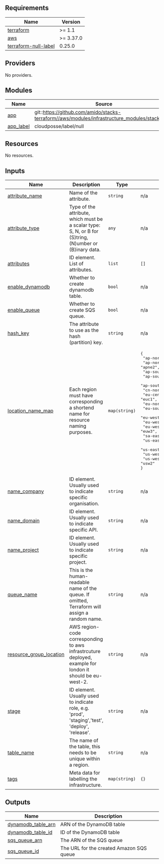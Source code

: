## Requirements

| Name | Version |
|------|---------|
| <a name="requirement_terraform"></a> [terraform](#requirement\_terraform) | >= 1.1 |
| <a name="requirement_aws"></a> [aws](#requirement\_aws) | >= 3.37.0 |
| <a name="requirement_terraform-null-label"></a> [terraform-null-label](#requirement\_terraform-null-label) | 0.25.0 |

## Providers

No providers.

## Modules

| Name | Source | Version |
|------|--------|---------|
| <a name="module_app"></a> [app](#module\_app) | git::https://github.com/amido/stacks-terraform//aws/modules/infrastructure_modules/stacks_app | n/a |
| <a name="module_app_label"></a> [app\_label](#module\_app\_label) | cloudposse/label/null | 0.25.0 |

## Resources

No resources.

## Inputs

| Name | Description | Type | Default | Required |
|------|-------------|------|---------|:--------:|
| <a name="input_attribute_name"></a> [attribute\_name](#input\_attribute\_name) | Name of the attribute. | `string` | n/a | yes |
| <a name="input_attribute_type"></a> [attribute\_type](#input\_attribute\_type) | Type of the attribute, which must be a scalar type: S, N, or B for (S)tring, (N)umber or (B)inary data. | `any` | n/a | yes |
| <a name="input_attributes"></a> [attributes](#input\_attributes) | ID element. List of attributes. | `list` | `[]` | no |
| <a name="input_enable_dynamodb"></a> [enable\_dynamodb](#input\_enable\_dynamodb) | Whether to create dynamodb table. | `bool` | n/a | yes |
| <a name="input_enable_queue"></a> [enable\_queue](#input\_enable\_queue) | Whether to create SQS queue. | `bool` | n/a | yes |
| <a name="input_hash_key"></a> [hash\_key](#input\_hash\_key) | The attribute to use as the hash (partition) key. | `string` | n/a | yes |
| <a name="input_location_name_map"></a> [location\_name\_map](#input\_location\_name\_map) | Each region must have corresponding a shortend name for resource naming purposes. | `map(string)` | <pre>{<br>  "ap-northeast-1": "apne1",<br>  "ap-northeast-2": "apne2",<br>  "ap-south-1": "aps1",<br>  "ap-southeast-1": "apse1",<br>  "ap-southeast-2": "apse2",<br>  "cn-north-1": "cnn1",<br>  "eu-central-1": "euc1",<br>  "eu-north-1": "eun1",<br>  "eu-south-1": "eus1",<br>  "eu-west-1": "euw1",<br>  "eu-west-2": "euw2",<br>  "eu-west-3": "euw3",<br>  "sa-east-1": "sae1",<br>  "us-east-1": "use1",<br>  "us-east-2": "use2",<br>  "us-west-1": "usw1",<br>  "us-west-2": "usw2"<br>}</pre> | no |
| <a name="input_name_company"></a> [name\_company](#input\_name\_company) | ID element. Usually used to indicate specific organisation. | `string` | n/a | yes |
| <a name="input_name_domain"></a> [name\_domain](#input\_name\_domain) | ID element. Usually used to indicate specific API. | `string` | n/a | yes |
| <a name="input_name_project"></a> [name\_project](#input\_name\_project) | ID element. Usually used to indicate specific project. | `string` | n/a | yes |
| <a name="input_queue_name"></a> [queue\_name](#input\_queue\_name) | This is the human-readable name of the queue. If omitted, Terraform will assign a random name. | `string` | n/a | yes |
| <a name="input_resource_group_location"></a> [resource\_group\_location](#input\_resource\_group\_location) | AWS region-code corresponding to aws infrastrcuture deployed, example for london it should be eu-west-2. | `string` | n/a | yes |
| <a name="input_stage"></a> [stage](#input\_stage) | ID element. Usually used to indicate role, e.g. 'prod', 'staging','test', 'deploy', 'release'. | `string` | n/a | yes |
| <a name="input_table_name"></a> [table\_name](#input\_table\_name) | The name of the table, this needs to be unique within a region. | `string` | n/a | yes |
| <a name="input_tags"></a> [tags](#input\_tags) | Meta data for labelling the infrastructure. | `map(string)` | `{}` | no |

## Outputs

| Name | Description |
|------|-------------|
| <a name="output_dynamodb_table_arn"></a> [dynamodb\_table\_arn](#output\_dynamodb\_table\_arn) | ARN of the DynamoDB table |
| <a name="output_dynamodb_table_id"></a> [dynamodb\_table\_id](#output\_dynamodb\_table\_id) | ID of the DynamoDB table |
| <a name="output_sqs_queue_arn"></a> [sqs\_queue\_arn](#output\_sqs\_queue\_arn) | The ARN of the SQS queue |
| <a name="output_sqs_queue_id"></a> [sqs\_queue\_id](#output\_sqs\_queue\_id) | The URL for the created Amazon SQS queue |

